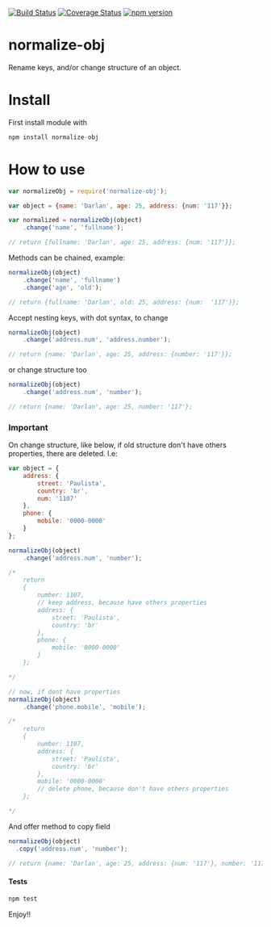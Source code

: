 [![Build Status](https://travis-ci.org/darlanmendonca/normalize-obj.svg)](https://travis-ci.org/thebergamo/parsick) 
[![Coverage Status](https://coveralls.io/repos/darlanmendonca/normalize-obj/badge.svg?branch=master&service=github)](https://coveralls.io/github/darlanmendonca/normalize-obj?branch=master)
[![npm version](https://badge.fury.io/js/normalize-obj.svg)](https://badge.fury.io/js/normalize-obj)

# normalize-obj

Rename keys, and/or change structure of an object.

# Install

First install module with 
```js 
npm install normalize-obj
```

# How to use

```js
var normalizeObj = require('normalize-obj');

var object = {name: 'Darlan', age: 25, address: {num: '117'}};

var normalized = normalizeObj(object)
	.change('name', 'fullname');

// return {fullname: 'Darlan', age: 25, address: {num: '117'}};
```

Methods can be chained, example:

```js
normalizeObj(object)
	.change('name', 'fullname')
	.change('age', 'old');

// return {fullname: 'Darlan', old: 25, address: {num:  '117'}};
```

Accept nesting keys, with dot syntax, to change

```js
normalizeObj(object)
	.change('address.num', 'address.number');

// return {name: 'Darlan', age: 25, address: {number: '117'}};
```

or change structure too
```js
normalizeObj(object)
	.change('address.num', 'number');

// return {name: 'Darlan', age: 25, number: '117'};
```

### Important
On change structure, like below, if old structure don't have others properties, there are deleted. I.e:

```js
var object = {
	address: {
		street: 'Paulista',
		country: 'br',
		num: '1107'
	},
	phone: {
		mobile: '0000-0000'
	}
};

normalizeObj(object)
	.change('address.num', 'number');

/* 
	return 
	{
		number: 1107,
		// keep address, because have others properties
		address: {
			street: 'Paulista',
			country: 'br'
		},
		phone: {
			mobile: '0000-0000'
		}
	};

*/

// now, if dont have properties
normalizeObj(object)
	.change('phone.mobile', 'mobile');

/* 
	return 
	{
		number: 1107,
		address: {
			street: 'Paulista',
			country: 'br'
		},
		mobile: '0000-0000'
		// delete phone, because don't have others properties
	};

*/

```

And offer method to copy field
```js
normalizeObj(object)
  .copy('address.num', 'number');

// return {name: 'Darlan', age: 25, address: {num: '117'}, number: '117'};
```

#### Tests

```js
npm test
```

Enjoy!!
